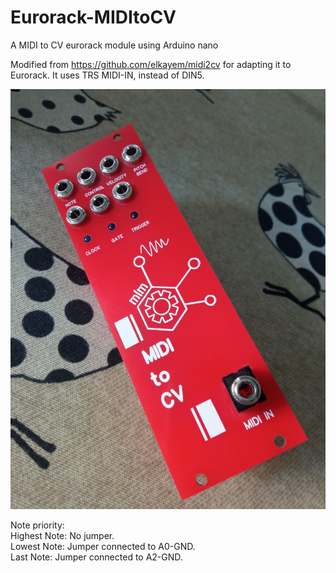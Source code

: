 # Eurorack-MIDItoCV
A MIDI to CV eurorack module using Arduino nano

Modified from https://github.com/elkayem/midi2cv for adapting it to Eurorack.
It uses TRS MIDI-IN, instead of DIN5.

![alt text](https://github.com/SlowProject/Eurorack-MIDItoCV/blob/main/MiditoCV-front.jpg)

Note priority:  
Highest Note: No jumper.  
Lowest Note: Jumper connected to A0-GND.  
Last Note: Jumper connected to A2-GND.  

